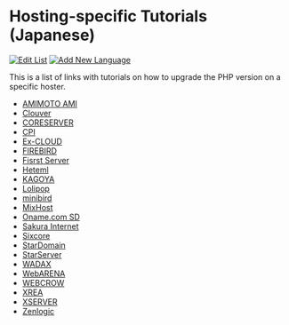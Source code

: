 # Hosting-specific Tutorials (Japanese)

[![Edit List](https://img.shields.io/badge/Edit_List--green.svg?style=social)](https://github.com/wp-core-php/servehappy-resources/edit/master/tutorials/hosting-specific/tutorials-ja.md)
[![Add New Language](https://img.shields.io/badge/Add_New_Language--green.svg?style=social)](https://github.com/wp-core-php/servehappy-resources/new/master/tutorials/hosting-specific)

This is a list of links with tutorials on how to upgrade the PHP version on a specific hoster.

* [AMIMOTO AMI](https://support.amimoto-ami.com/日本語/セルフホスティングに関するご質問/amimoto-ami-hvmpvm-で-php70-を使う方法)
* [Clouver](http://www.clouver.jp/support/man/homepage_program_php_ver.php)
* [CORESERVER](https://www.coreserver.jp/support/faq/php-fast-cgi.php)
* [CPI](http://acesr.document.secure.ne.jp/tools/php/)
* [Ex-CLOUD](https://ex-cloud.jp/support/question/g-779)
* [FIREBIRD](http://www.firebird.jp/support/man/homepage_program_php_ver.php)
* [Fisrst Server](http://support.fsv.jp/manual/php/basic/type.html)
* [Heteml](https://heteml.jp/support/manual/php5/)
* [KAGOYA](http://support.kagoya.jp/kir/manual/php_version/change.html)
* [Lolipop](https://lolipop.jp/manual/user/php-setting/)
* [minibird](http://www.minibird.jp/man/homepage_program_php_ver.php)
* [MixHost](https://support.mixhost.jp/311)
* [Oname.com SD](https://help.onamae.com/app/answers/detail/a_id/009103)
* [Sakura Internet](https://help.sakura.ad.jp/hc/ja/articles/115000135681)
* [Sixcore](http://www.sixcore.ne.jp/dedicated/man/program_php_ver.php)
* [StarDomain](http://www.star-domain.jp/man/homepage_program_php_ver.php)
* [StarServer](https://www.star.ne.jp/manual/homepage_php_ver.php)
* [WADAX](https://www.wadax.ne.jp/support/manual/shared/multi_php.html)
* [WebARENA](http://faq.nttpc.co.jp/faq/show/12530?site_domain=suitex)
* [WEBCROW](http://www.webcrow.jp/support/man/homepage_program_php_ver.php)
* [XREA](https://www.xrea.com/spec/#specCgi)
* [XSERVER](https://www.xserver.ne.jp/manual/man_program_php_ver.php)
* [Zenlogic](https://zenlogic.jp/support/manual/web/php.html)
